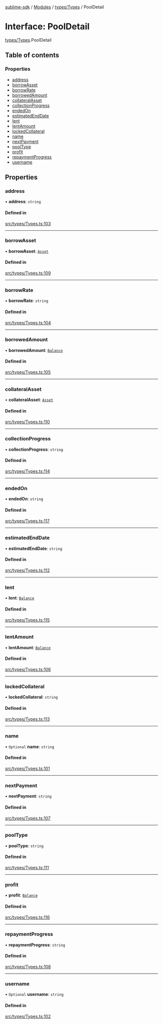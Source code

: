 [sublime-sdk](../README.md) / [Modules](../modules.md) / [types/Types](../modules/types_Types.md) / PoolDetail

# Interface: PoolDetail

[types/Types](../modules/types_Types.md).PoolDetail

## Table of contents

### Properties

- [address](types_Types.PoolDetail.md#address)
- [borrowAsset](types_Types.PoolDetail.md#borrowasset)
- [borrowRate](types_Types.PoolDetail.md#borrowrate)
- [borrowedAmount](types_Types.PoolDetail.md#borrowedamount)
- [collateralAsset](types_Types.PoolDetail.md#collateralasset)
- [collectionProgress](types_Types.PoolDetail.md#collectionprogress)
- [endedOn](types_Types.PoolDetail.md#endedon)
- [estimatedEndDate](types_Types.PoolDetail.md#estimatedenddate)
- [lent](types_Types.PoolDetail.md#lent)
- [lentAmount](types_Types.PoolDetail.md#lentamount)
- [lockedCollateral](types_Types.PoolDetail.md#lockedcollateral)
- [name](types_Types.PoolDetail.md#name)
- [nextPayment](types_Types.PoolDetail.md#nextpayment)
- [poolType](types_Types.PoolDetail.md#pooltype)
- [profit](types_Types.PoolDetail.md#profit)
- [repaymentProgress](types_Types.PoolDetail.md#repaymentprogress)
- [username](types_Types.PoolDetail.md#username)

## Properties

### address

• **address**: `string`

#### Defined in

[src/types/Types.ts:103](https://github.com/sublime-finance/sublime-sdk/blob/9e19ccf/src/types/Types.ts#L103)

___

### borrowAsset

• **borrowAsset**: [`Asset`](types_Types.Asset.md)

#### Defined in

[src/types/Types.ts:109](https://github.com/sublime-finance/sublime-sdk/blob/9e19ccf/src/types/Types.ts#L109)

___

### borrowRate

• **borrowRate**: `string`

#### Defined in

[src/types/Types.ts:104](https://github.com/sublime-finance/sublime-sdk/blob/9e19ccf/src/types/Types.ts#L104)

___

### borrowedAmount

• **borrowedAmount**: [`Balance`](types_Types.Balance.md)

#### Defined in

[src/types/Types.ts:105](https://github.com/sublime-finance/sublime-sdk/blob/9e19ccf/src/types/Types.ts#L105)

___

### collateralAsset

• **collateralAsset**: [`Asset`](types_Types.Asset.md)

#### Defined in

[src/types/Types.ts:110](https://github.com/sublime-finance/sublime-sdk/blob/9e19ccf/src/types/Types.ts#L110)

___

### collectionProgress

• **collectionProgress**: `string`

#### Defined in

[src/types/Types.ts:114](https://github.com/sublime-finance/sublime-sdk/blob/9e19ccf/src/types/Types.ts#L114)

___

### endedOn

• **endedOn**: `string`

#### Defined in

[src/types/Types.ts:117](https://github.com/sublime-finance/sublime-sdk/blob/9e19ccf/src/types/Types.ts#L117)

___

### estimatedEndDate

• **estimatedEndDate**: `string`

#### Defined in

[src/types/Types.ts:112](https://github.com/sublime-finance/sublime-sdk/blob/9e19ccf/src/types/Types.ts#L112)

___

### lent

• **lent**: [`Balance`](types_Types.Balance.md)

#### Defined in

[src/types/Types.ts:115](https://github.com/sublime-finance/sublime-sdk/blob/9e19ccf/src/types/Types.ts#L115)

___

### lentAmount

• **lentAmount**: [`Balance`](types_Types.Balance.md)

#### Defined in

[src/types/Types.ts:106](https://github.com/sublime-finance/sublime-sdk/blob/9e19ccf/src/types/Types.ts#L106)

___

### lockedCollateral

• **lockedCollateral**: `string`

#### Defined in

[src/types/Types.ts:113](https://github.com/sublime-finance/sublime-sdk/blob/9e19ccf/src/types/Types.ts#L113)

___

### name

• `Optional` **name**: `string`

#### Defined in

[src/types/Types.ts:101](https://github.com/sublime-finance/sublime-sdk/blob/9e19ccf/src/types/Types.ts#L101)

___

### nextPayment

• **nextPayment**: `string`

#### Defined in

[src/types/Types.ts:107](https://github.com/sublime-finance/sublime-sdk/blob/9e19ccf/src/types/Types.ts#L107)

___

### poolType

• **poolType**: `string`

#### Defined in

[src/types/Types.ts:111](https://github.com/sublime-finance/sublime-sdk/blob/9e19ccf/src/types/Types.ts#L111)

___

### profit

• **profit**: [`Balance`](types_Types.Balance.md)

#### Defined in

[src/types/Types.ts:116](https://github.com/sublime-finance/sublime-sdk/blob/9e19ccf/src/types/Types.ts#L116)

___

### repaymentProgress

• **repaymentProgress**: `string`

#### Defined in

[src/types/Types.ts:108](https://github.com/sublime-finance/sublime-sdk/blob/9e19ccf/src/types/Types.ts#L108)

___

### username

• `Optional` **username**: `string`

#### Defined in

[src/types/Types.ts:102](https://github.com/sublime-finance/sublime-sdk/blob/9e19ccf/src/types/Types.ts#L102)
